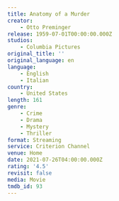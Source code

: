```yaml
---
title: Anatomy of a Murder
creator:
    - Otto Preminger
release: 1959-07-01T00:00:00.000Z
studios:
    - Columbia Pictures
original_title: ''
original_language: en
language:
    - English
    - Italian
country:
    - United States
length: 161
genre:
    - Crime
    - Drama
    - Mystery
    - Thriller
format: Streaming
service: Criterion Channel
venue: Home
date: 2021-07-26T04:00:00.000Z
rating: '4.5'
revisit: false
media: Movie
tmdb_id: 93
---
```



